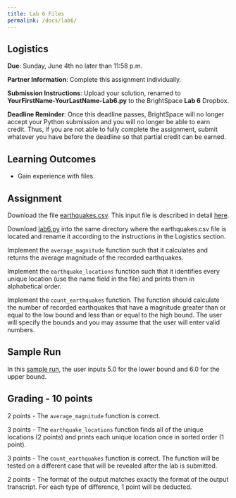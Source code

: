 ```yaml
---
title: Lab 6 Files
permalink: /docs/lab6/
---
```


## Logistics
**Due**: Sunday, June 4th no later than 11:58 p.m.

**Partner Information**: Complete this assignment individually.

**Submission Instructions**: Upload your solution, renamed to **YourFirstName-YourLastName-Lab6.py** to the BrightSpace **Lab 6** Dropbox.

**Deadline Reminder**: Once this deadline passes, BrightSpace will no longer accept your Python submission and you will no longer be able to earn credit. Thus, if you are not able to fully complete the assignment, submit whatever you have before the deadline so that partial credit can be earned.

## Learning Outcomes
- Gain experience with files.

## Assignment
Download the file [earthquakes.csv](../lessons/code/earthquakes.csv). This input file is described in detail [here](https://think.cs.vt.edu/corgis/csv/earthquakes/).

Download [lab6.py](../lessons/code/lab6.py) into the same directory where the earthquakes.csv file is located and rename it according to the instructions in the Logistics section.

Implement the `average_magnitude` function such that it calculates and returns the average magnitude of the recorded earthquakes.

Implement the `earthquake_locations` function such that it identifies every unique location (use the name field in the file) and prints them in alphabetical order.

Implement the `count_earthquakes` function. The function should calculate the number of recorded earthquakes that have a magnitude greater than or equal to the low bound and less than or equal to the high bound. The user will specify the bounds and you may assume that the user will enter valid numbers.

## Sample Run
In this [sample run](../lessons/code/lab6_output.txt), the user inputs 5.0 for the lower bound and 6.0 for the upper bound.

## Grading - 10 points
2 points - The `average_magnitude` function is correct.

3 points - The `earthquake_locations` function finds all of the unique locations (2 points) and prints each unique location once in sorted order (1 point).

3 points - The `count_earthquakes` function is correct. The function will be tested on a different case that will be revealed after the lab is submitted.

2 points - The format of the output matches exactly the format of the output transcript. For each type of difference, 1 point will be deducted.